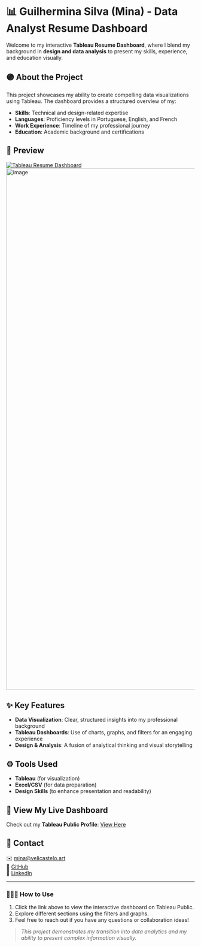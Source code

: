 # 📊 Guilhermina Silva (Mina) - Data Analyst Resume Dashboard

Welcome to my interactive **Tableau Resume Dashboard**, where I blend my background in **design and data analysis** to present my skills, experience, and education visually.

## 🟣 About the Project
This project showcases my ability to create compelling data visualizations using Tableau. The dashboard provides a structured overview of my:
- **Skills**: Technical and design-related expertise
- **Languages**: Proficiency levels in Portuguese, English, and French
- **Work Experience**: Timeline of my professional journey
- **Education**: Academic background and certifications

## 🌠 Preview
[![Tableau Resume Dashboard](link-to-image-or-gif)  ](https://public.tableau.com/app/profile/guilhermina.silva/viz/CV_17367922452380/CV_2nd_version?publish=yes)
<img width="1393" alt="image" src="https://github.com/user-attachments/assets/2a186305-7bd0-4414-9098-62a0d37fafd9" />



## ✨ Key Features
- **Data Visualization**: Clear, structured insights into my professional background
- **Tableau Dashboards**: Use of charts, graphs, and filters for an engaging experience
- **Design & Analysis**: A fusion of analytical thinking and visual storytelling

## ⚙️ Tools Used
- **Tableau** (for visualization)
- **Excel/CSV** (for data preparation)
- **Design Skills** (to enhance presentation and readability)

## 🔗 View My Live Dashboard
Check out my **Tableau Public Profile**: [View Here](link-to-tableau-public)

## 📲 Contact
✉️ mina@velicastelo.art  
🔗 [GitHub](https://github.com/MinaVelicastelo)  
🔗 [LinkedIn](https://linkedin.com/in/guilherminasilva)

---
### 👩🏽‍🏫 How to Use
1. Click the link above to view the interactive dashboard on Tableau Public.
2. Explore different sections using the filters and graphs.
3. Feel free to reach out if you have any questions or collaboration ideas!

> _This project demonstrates my transition into data analytics and my ability to present complex information visually._
